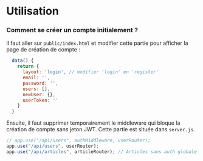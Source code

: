 # Utilisation

### Comment se créer un compte initialement ?
Il faut aller sur `public/index.html` et modifier cette partie pour afficher la page de création de compte :

```javascript
  data() {
    return {
      layout: 'login', // modifier 'login' en 'register'
      email: '',
      password: '',
      users: [],
      newUser: {},
      userToken: ''
    }
  }
```

Ensuite, il faut supprimer temporairement le middleware qui bloque la
création de compte sans jeton JWT. Cette partie est située dans `server.js`.

```javascript
// app.use("/api/users", authMiddleware, userRouter);
app.use("/api/users", userRouter);
app.use("/api/articles", articleRouter); // Articles sans auth globale
```
